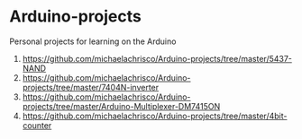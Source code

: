 # Arduino-projects
Personal projects for learning on the Arduino 

1. https://github.com/michaelachrisco/Arduino-projects/tree/master/5437-NAND
2. https://github.com/michaelachrisco/Arduino-projects/tree/master/7404N-inverter
3. https://github.com/michaelachrisco/Arduino-projects/tree/master/Arduino-Multiplexer-DM7415ON
4. https://github.com/michaelachrisco/Arduino-projects/tree/master/4bit-counter
